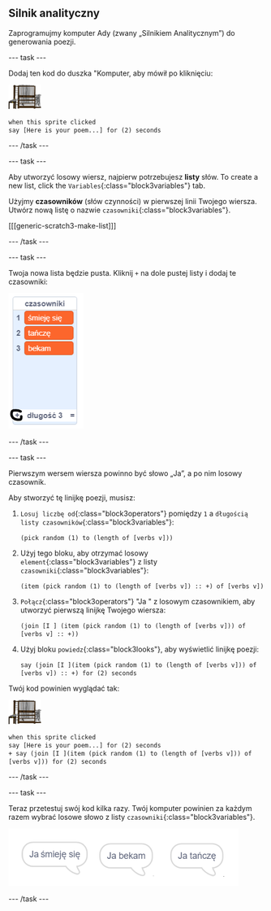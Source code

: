 ## Silnik analityczny

Zaprogramujmy komputer Ady (zwany „Silnikiem Analitycznym”) do generowania poezji.

\--- task \---

Dodaj ten kod do duszka "Komputer, aby mówił po kliknięciu:

![duszek komputera](images/computer-sprite.png)

```blocks3
when this sprite clicked
say [Here is your poem...] for (2) seconds
```

\--- /task \---

\--- task \---

Aby utworzyć losowy wiersz, najpierw potrzebujesz **listy** słów. To create a new list, click the `Variables`{:class="block3variables"} tab.

Użyjmy **czasowników** (słów czynności) w pierwszej linii Twojego wiersza. Utwórz nową listę o nazwie `czasowniki`{:class="block3variables"}.

[[[generic-scratch3-make-list]]]

\--- /task \---

\--- task \---

Twoja nowa lista będzie pusta. Kliknij `+` na dole pustej listy i dodaj te czasowniki:

![lista z podświetlonym +](images/poetry-verbs-annotated.png)

\--- /task \---

\--- task \---

Pierwszym wersem wiersza powinno być słowo „Ja”, a po nim losowy czasownik.

Aby stworzyć tę linijkę poezji, musisz:

1. `Losuj liczbę od`{:class="block3operators"} pomiędzy `1` a `długością listy czasowników`{:class="block3variables"}:
    
    ```blocks3
    (pick random (1) to (length of [verbs v]))
    ```

2. Użyj tego bloku, aby otrzymać losowy `element`{:class="block3variables"} z listy `czasowniki`{:class="block3variables"}:
    
    ```blocks3
    (item (pick random (1) to (length of [verbs v]) :: +) of [verbs v])
    ```

3. `Połącz`{:class="block3operators"} "Ja " z losowym czasownikiem, aby utworzyć pierwszą linijkę Twojego wiersza:
    
    ```blocks3
    (join [I ] (item (pick random (1) to (length of [verbs v])) of [verbs v] :: +))
    ```

4. Użyj bloku `powiedz`{:class="block3looks"}, aby wyświetlić linijkę poezji:
    
    ```blocks3
    say (join [I ](item (pick random (1) to (length of [verbs v])) of [verbs v]) :: +) for (2) seconds
    ```

Twój kod powinien wyglądać tak:

![duszek komputera](images/computer-sprite.png)

```blocks3
when this sprite clicked
say [Here is your poem...] for (2) seconds
+ say (join [I ](item (pick random (1) to (length of [verbs v])) of [verbs v])) for (2) seconds
```

\--- /task \---

\--- task \---

Teraz przetestuj swój kod kilka razy. Twój komputer powinien za każdym razem wybrać losowe słowo z listy `czasowniki`{:class="block3variables"}.

![3 dymki mówiące różne rzeczy](images/poetry-random-test.png)

\--- /task \---